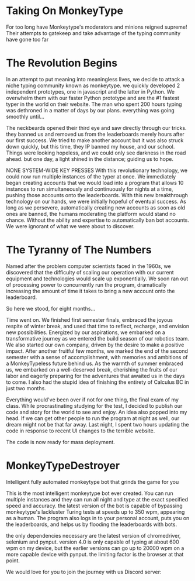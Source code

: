 # Taking On MonkeyType
For too long have Monkeytype's moderators and minions reigned supreme! Their attempts to gatekeep and take advantage of the typing community have gone too far

# The Revolution Begins

In an attempt to put meaning into meaningless lives, we decide to attack a niche typing community known as monkeytype. we quickly developed 2 independent prototypes, one in javascript and the latter in Python. We overwhelm them with our faster Python prototype and are the #1 fastest typer in the world on their website. The man who spent 200 hours typing was dethroned in a matter of days by our plans. everything was going smoothly until...

The neckbeards opened their third eye and saw directly through our tricks. they banned us and removed us from the leaderboards merely hours after our first success. We tried to make another account but it was also struck down quickly, but this time, they IP banned my house, and our school.
Things were looking hopeless, and we could only see darkness in the road ahead. but one day, a light shined in the distance; guiding us to hope.

NONE SYSTEM-WIDE KEY PRESSES
With this revolutionary technology, we could now run multiple instances of the typer at once. We immediately began creating accounts that we would load into a program that allows 10 instances to run simultaneously and continuously for nights at a time, pushing those accounts onto the leaderboards. With this new breakthrough technology on our hands, we were initially hopeful of eventual success. As long as we persevere, automatically creating new accounts as soon as old ones are banned, the humans moderating the platform would stand no chance. Without the ability and expertise to automatically ban bot accounts. We were ignorant of what we were about to discover.

# The Tyranny of The Numbers
Named after the problem computer scientists faced in the 1960s, we discovered that the difficulty of scaling our operation with our current equipment and technologies would scale up exponentially. We soon ran out of processing power to concurrently run the program, dramatically increasing the amount of time it takes to bring a new account onto the leaderboard. 

So here we stood, for eight months... 


Time went on. We finished first semester finals, embraced the joyous respite of winter break, and used that time to reflect, recharge, and envision new possibilities. Energized by our aspirations, we embarked on a transformative journey as we entered the build season of our robotics team. We also started our own company, driven by the desire to make a positive impact. After another fruitful few months, we marked the end of the second semester with a sense of accomplishment, with memories and ambitions of a MonkeyTypeless future behind us. As the warmth of summer embraced us, we embarked on a well-deserved break, cherishing the fruits of our labor and eagerly preparing for the adventures that awaited us in the days to come. I also had the stupid idea of finishing the entirety of Calculus BC in just two months. 

Everything would've been over if not for one thing, the final exam of my class. While procrastinating studying for the test, I decided to publish our code and story for the world to see and enjoy. An idea also popped into my head. If we can get other people to run the program at night as well, our dream might not be that far away. Last night, I spent two hours updating the code in response to recent UI changes to the terrible website. 

The code is now ready for mass deployment. 


# MonkeyTypeDestroyer
Intelligent fully automated monkeytype bot that grinds the game for you

This is the most intelligent monkeytype bot ever created. You can run multiple instances and they can run all night and type at the exact specified speed and accuracy. the latest version of the bot is capable of bypassing monkeytype's lackluster Turing tests at speeds up to 350 wpm, appearing as a human. The program also logs in to your personal account, puts you on the leaderboards, and helps us by flooding the leaderboards with bots. 

the only dependencies necessary are the latest version of chromedriver, selenium and pynput. version 4.0 is only capable of typing at about 600 wpm on my device, but the earlier versions can go up to 20000 wpm on a more capable device with pynput. the limiting factor is the browser at that point. 


We would love for you to join the journey with us
Discord server: 
